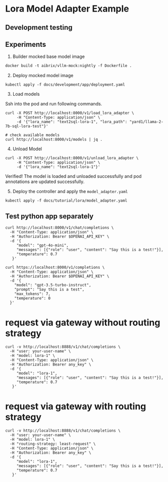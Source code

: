 # Lora Model Adapter Example 

## Development testing


## Experiments

1. Builder mocked base model image
```dockerfile
docker build -t aibrix/vllm-mock:nightly -f Dockerfile .
```

2. Deploy mocked model image
```shell
kubectl apply -f docs/development/app/deployment.yaml
```

3. Load models

Ssh into the pod and run following commands.

```
curl -X POST http://localhost:8000/v1/load_lora_adapter \
     -H "Content-Type: application/json" \
     -d '{"lora_name": "text2sql-lora-1", "lora_path": "yard1/llama-2-7b-sql-lora-test"}'
```

```
# check available models
curl http://localhost:8000/v1/models | jq .
```

4. Unload Model

```shell
curl -X POST http://localhost:8000/v1/unload_lora_adapter \
     -H "Content-Type: application/json" \
     -d '{"lora_name": "text2sql-lora-1"}'
```

Verified! The model is loaded and unloaded successfully and pod annotations are updated successfully.

5. Deploy the controller and apply the `model_adapter.yaml`

```
kubectl apply -f docs/tutorial/lora/model_adapter.yaml
```


## Test python app separately

```shell
curl http://localhost:8000/v1/chat/completions \
  -H "Content-Type: application/json" \
  -H "Authorization: Bearer $OPENAI_API_KEY" \
  -d '{
     "model": "gpt-4o-mini",
     "messages": [{"role": "user", "content": "Say this is a test!"}],
     "temperature": 0.7
   }'
```

```shell
curl https://localhost:8000/v1/completions \
  -H "Content-Type: application/json" \
  -H "Authorization: Bearer $OPENAI_API_KEY" \
  -d '{
    "model": "gpt-3.5-turbo-instruct",
    "prompt": "Say this is a test",
    "max_tokens": 7,
    "temperature": 0
  }'
```

# request via gateway without routing strategy
```shell
curl -v http://localhost:8888/v1/chat/completions \
  -H "user: your-user-name" \
  -H "model: lora-1" \
  -H "Content-Type: application/json" \
  -H "Authorization: Bearer any_key" \
  -d '{
     "model": "lora-1",
     "messages": [{"role": "user", "content": "Say this is a test!"}],
     "temperature": 0.7
   }'
```

# request via gateway with routing strategy
```shell
curl -v http://localhost:8888/v1/chat/completions \
  -H "user: your-user-name" \
  -H "model: lora-1" \
  -H "routing-strategy: least-request" \
  -H "Content-Type: application/json" \
  -H "Authorization: Bearer any_key" \
  -d '{
     "model": "lora-1",
     "messages": [{"role": "user", "content": "Say this is a test!"}],
     "temperature": 0.7
   }'
```